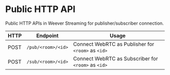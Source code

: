 # Public HTTP API

Public HTTP APIs in Weever Streaming for publisher/subscriber connection.

| HTTP | Endpoint           | Usage                                               |
| ---- | ------------------ | --------------------------------------------------- |
| POST | `/pub/<room>/<id>` | Connect WebRTC as Publisher for `<room>` as `<id>`  |
| POST | `/sub/<room>/<id>` | Connect WebRTC as Subscriber for `<room>` as `<id>` |

